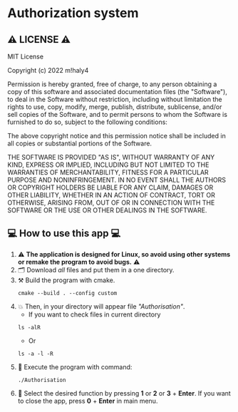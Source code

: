 # Authorization system

## ⚠️ LICENSE ⚠️
MIT License

Copyright (c) 2022 m!haly4

Permission is hereby granted, free of charge, to any person obtaining a copy
of this software and associated documentation files (the "Software"), to deal
in the Software without restriction, including without limitation the rights
to use, copy, modify, merge, publish, distribute, sublicense, and/or sell
copies of the Software, and to permit persons to whom the Software is
furnished to do so, subject to the following conditions:

The above copyright notice and this permission notice shall be included in all
copies or substantial portions of the Software.

THE SOFTWARE IS PROVIDED "AS IS", WITHOUT WARRANTY OF ANY KIND, EXPRESS OR
IMPLIED, INCLUDING BUT NOT LIMITED TO THE WARRANTIES OF MERCHANTABILITY,
FITNESS FOR A PARTICULAR PURPOSE AND NONINFRINGEMENT. IN NO EVENT SHALL THE
AUTHORS OR COPYRIGHT HOLDERS BE LIABLE FOR ANY CLAIM, DAMAGES OR OTHER
LIABILITY, WHETHER IN AN ACTION OF CONTRACT, TORT OR OTHERWISE, ARISING FROM,
OUT OF OR IN CONNECTION WITH THE SOFTWARE OR THE USE OR OTHER DEALINGS IN THE
SOFTWARE.

## 💻 How to use this app 💻

1) ⚠️ **The application is designed for Linux, so avoid using other systems or remake the program to avoid bugs.** ⚠️
2) 🗂️ Download *all* files and put them in a one directory.
3)  ⚒️ Build the program with cmake.
    ```
    cmake --build . --config custom
    ```
4) 💥 Then, in your directory will appear file *"Authorisation"*.
    - If you want to check files in current directory
    ```
    ls -alR
    ```
    - Or
    ```
    ls -a -l -R
    ```
5) 🌠 Execute the program with command:
    ```
    ./Authorisation
    ```
6) 👷 Select the desired function by pressing **1** or **2** or **3** + **Enter**. If you want to close the app, press **0** + **Enter** in main menu.
